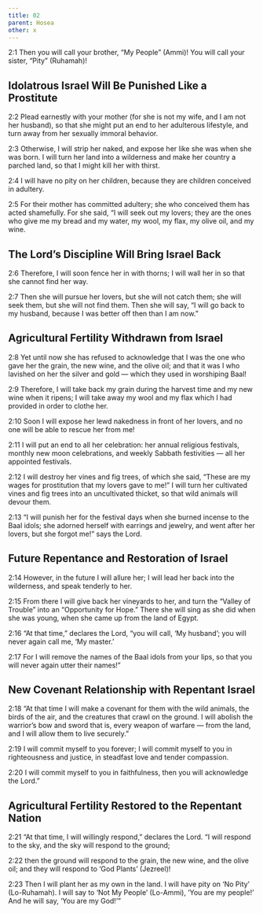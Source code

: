 ```yaml
---
title: 02
parent: Hosea
other: x
---
```


<a name="2:1">2:1</a> Then you will call your brother, “My People” (Ammi)! You will call your sister, “Pity” (Ruhamah)!

## Idolatrous Israel Will Be Punished Like a Prostitute

<a name="2:2">2:2</a> Plead earnestly with your mother
(for she is not my wife, and I am not her husband),
so that she might put an end to her adulterous lifestyle,
and turn away from her sexually immoral behavior.

<a name="2:3">2:3</a> Otherwise, I will strip her naked,
and expose her like she was when she was born.
I will turn her land into a wilderness
and make her country a parched land,
so that I might kill her with thirst.

<a name="2:4">2:4</a> I will have no pity on her children,
because they are children conceived in adultery.

<a name="2:5">2:5</a> For their mother has committed adultery;
she who conceived them has acted shamefully.
For she said, “I will seek out my lovers;
they are the ones who give me my bread and my water,
my wool, my flax, my olive oil, and my wine.

## The Lord’s Discipline Will Bring Israel Back

<a name="2:6">2:6</a> Therefore, I will soon fence her in with thorns;
I will wall her in so that she cannot find her way.

<a name="2:7">2:7</a> Then she will pursue her lovers, but she will not catch them;
she will seek them, but she will not find them.
Then she will say,
“I will go back to my husband,
because I was better off then than I am now.”

## Agricultural Fertility Withdrawn from Israel

<a name="2:8">2:8</a> Yet until now she has refused to acknowledge that I was the one
who gave her the grain, the new wine, and the olive oil;
and that it was I who lavished on her the silver and gold — 
which they used in worshiping Baal!

<a name="2:9">2:9</a> Therefore, I will take back my grain during the harvest time
and my new wine when it ripens;
I will take away my wool and my flax
which I had provided in order to clothe her.

<a name="2:10">2:10</a> Soon I will expose her lewd nakedness in front of her lovers,
and no one will be able to rescue her from me!

<a name="2:11">2:11</a> I will put an end to all her celebration:
her annual religious festivals,
monthly new moon celebrations,
and weekly Sabbath festivities — 
all her appointed festivals.

<a name="2:12">2:12</a> I will destroy her vines and fig trees,
of which she said, “These are my wages for prostitution
that my lovers gave to me!”
I will turn her cultivated vines and fig trees into an uncultivated thicket,
so that wild animals will devour them.

<a name="2:13">2:13</a> “I will punish her for the festival days
when she burned incense to the Baal idols;
she adorned herself with earrings and jewelry,
and went after her lovers,
but she forgot me!” says the Lord.

## Future Repentance and Restoration of Israel

<a name="2:14">2:14</a> However, in the future I will allure her;
I will lead her back into the wilderness,
and speak tenderly to her.

<a name="2:15">2:15</a> From there I will give back her vineyards to her,
and turn the “Valley of Trouble” into an “Opportunity for Hope.”
There she will sing as she did when she was young,
when she came up from the land of Egypt.

<a name="2:16">2:16</a> “At that time,” declares the Lord,
“you will call, ‘My husband’;
you will never again call me, ‘My master.’

<a name="2:17">2:17</a> For I will remove the names of the Baal idols from your lips,
so that you will never again utter their names!”

## New Covenant Relationship with Repentant Israel

<a name="2:18">2:18</a> “At that time I will make a covenant for them with the wild animals,
the birds of the air, and the creatures that crawl on the ground.
I will abolish the warrior’s bow and sword
that is, every weapon of warfare — from the land,
and I will allow them to live securely.”

<a name="2:19">2:19</a> I will commit myself to you forever;
I will commit myself to you in righteousness and justice,
in steadfast love and tender compassion.

<a name="2:20">2:20</a> I will commit myself to you in faithfulness,
then you will acknowledge the Lord.”

## Agricultural Fertility Restored to the Repentant Nation

<a name="2:21">2:21</a> “At that time, I will willingly respond,” declares the Lord.
“I will respond to the sky,
and the sky will respond to the ground;

<a name="2:22">2:22</a> then the ground will respond to the grain, the new wine, and the olive oil;
and they will respond to ‘God Plants’ (Jezreel)!

<a name="2:23">2:23</a> Then I will plant her as my own in the land.
I will have pity on ‘No Pity’ (Lo-Ruhamah).
I will say to ‘Not My People’ (Lo-Ammi), ‘You are my people!’
And he will say, ‘You are my God!’”

